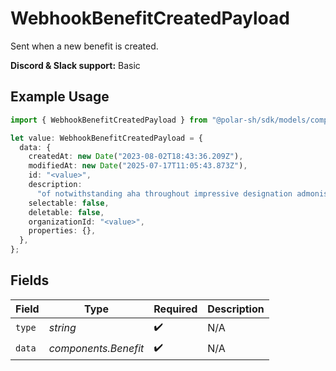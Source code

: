 # WebhookBenefitCreatedPayload

Sent when a new benefit is created.

**Discord & Slack support:** Basic

## Example Usage

```typescript
import { WebhookBenefitCreatedPayload } from "@polar-sh/sdk/models/components";

let value: WebhookBenefitCreatedPayload = {
  data: {
    createdAt: new Date("2023-08-02T18:43:36.209Z"),
    modifiedAt: new Date("2025-07-17T11:05:43.873Z"),
    id: "<value>",
    description:
      "of notwithstanding aha throughout impressive designation admonish masterpiece yippee",
    selectable: false,
    deletable: false,
    organizationId: "<value>",
    properties: {},
  },
};
```

## Fields

| Field                | Type                 | Required             | Description          |
| -------------------- | -------------------- | -------------------- | -------------------- |
| `type`               | *string*             | :heavy_check_mark:   | N/A                  |
| `data`               | *components.Benefit* | :heavy_check_mark:   | N/A                  |